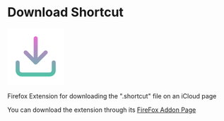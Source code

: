 # Download Shortcut
![icon](https://raw.githubusercontent.com/heyitzspencer/download-shortcut/master/download-shortcut-128.png)

Firefox Extension for downloading the ".shortcut" file on an iCloud page

You can download the extension through its [FireFox Addon Page](https://addons.mozilla.org/en-US/firefox/addon/download-shortcut/)
